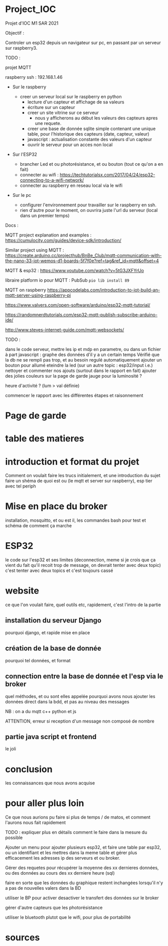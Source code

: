 # Project_IOC
Projet d'IOC M1 SAR 2021

Objectif : 

Controler un esp32 depuis un navigateur sur pc, en passant par un serveur sur raspberry3.

TODO :

projet MQTT

raspberry ssh : 192.168.1.46

- Sur le raspberry

  - creer un serveur local sur le raspberry en python
    - lecture d'un capteur et affichage de sa valeurs
    - écriture sur un capteur
    - creer un site vitrine sur ce serveur 
      - nous y afficherons au début les valeurs des capteurs apres une requete.
    - creer une base de donnée sqlite simple contenant une unique table, pour l'historique des capteurs (date, capteur, valeur)
    - javascript : actualisation constante des valeurs d'un capteur
    - ouvrir le serveur pour un acces non local
  
- Sur l'ESP32

  - brancher Led et ou photorésistance, et ou bouton (tout ce qu'on a en fait)
  - connecter au wifi : https://techtutorialsx.com/2017/04/24/esp32-connecting-to-a-wifi-network/
  - connecter au raspberry en reseau local via le wifi

- Sur le pc

  - configurer l'environnement pour travailler sur le raspberry en ssh.
  - rien d'autre pour le moment, on ouvrira juste l'url du serveur (local dans un premier temps)


Docs :

MQTT project explanation and examples :
  https://cumulocity.com/guides/device-sdk/introduction/

Similar project using MQTT : 
   https://create.arduino.cc/projecthub/BnBe_Club/mqtt-communication-with-the-nano-33-iot-wemos-d1-boards-5f7f0e?ref=tag&ref_id=mqtt&offset=4
  
MQTT & esp32 :
 https://www.youtube.com/watch?v=5tG3JXFYrUo

libraire platform io pour MQTT : PubSub `pio lib install 89`

MQTT on raspberry
   https://appcodelabs.com/introduction-to-iot-build-an-mqtt-server-using-raspberry-pi

https://www.valvers.com/open-software/arduino/esp32-mqtt-tutorial/

https://randomnerdtutorials.com/esp32-mqtt-publish-subscribe-arduino-ide/

http://www.steves-internet-guide.com/mqtt-websockets/


TODO : 

dans le code serveur, mettre les ip et mdp en parametre, ou dans un fichier à part
javascript : graphe des données d'il y a un certain temps
Vérifié que la db ne se rempli pas trop, et au besoin regulé automatiquement
ajouter un bouton pour allumé eteindre la led (sur un autre topic : esp32/input i.e.)
nettoyer et commenter nos ajouts (surtout dans le rapport en fait)
ajouter des jolies couleurs sur la page de garde
jauge pour la luminosité ?

heure d'activité ? (lum > val définie)

commencer le rapport avec les différentes étapes et raisonnement





# Page de garde

# table des matieres


# introduction et format du projet 

Comment on voulait faire les trucs initialement, et une introduction du sujet
faire un shéma de quoi est ou (le mqtt et server sur raspberry), esp tier avec tel periph

# Mise en place du broker

installation, mosquitto, et ou est il, les commandes bash pour test et schéma de comment ça marche

# ESP32

le code sur l'esp32 et ses limites (deconnection, meme si je crois que ça vient du fait qu'il recoit trop de message, on devrait tenter avec deux topic) c'est tenter avec deux topics et c'est toujours cassé

# website

ce que l'on voulait faire, quel outils etc, rapidement, c'est l'intro de la partie

## installation du serveur Django

pourquoi django, et rapide mise en place

## création de la base de donnée

pourquoi tel données, et format

## connection entre la base de donnée et l'esp via le broker

quel méthodes, et ou sont elles appelée
pourquoi avons nous ajouter les données direct dans la bdd, et pas au niveau des messages

NB : on a du mqtt c++ python et js

ATTENTION, erreur si reception d'un message non composé de nombre

## partie java script et frontend

le joli

# conclusion

les connaissances que nous avons acquise

# pour aller plus loin 

Ce que nous aurions pu faire si plus de temps / de matos, et comment l'aurons nous fait rapidement

TODO : expliquer plus en détails comment le faire dans la mesure du possible

Ajouter un menu pour ajouter plusieurs esp32, et faire une table par esp32, ou un identifiant et les mettres dans la meme table et gérer plus efficacement les adresses ip des serveurs et ou broker.

Gérer des requetes pour récupérer la moyenne des xx dernieres données, ou des données au cours des xx derniere heure (sql)

faire en sorte que les données du graphique restent inchangées lorsqu'il n'y a pas de nouvelles valers dans la BD

utiliser le BP pour activer desactiver le transfert des données sur le broker

gérer d'autre capteurs que les photorésistance

utiliser le bluetooth plutot que le wifi, pour plus de portabilité



# sources
